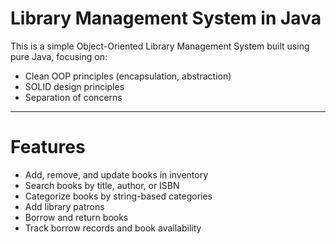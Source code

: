 # Library Management System in Java

This is a simple Object-Oriented Library Management System built using pure Java, focusing on:

- Clean OOP principles (encapsulation, abstraction)
- SOLID design principles
- Separation of concerns

---

# Features

- Add, remove, and update books in inventory
- Search books by title, author, or ISBN
- Categorize books by string-based categories
- Add library patrons
- Borrow and return books
- Track borrow records and book availability
